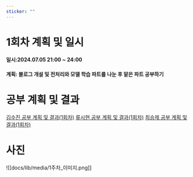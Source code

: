 ```yaml
---
sticker: ""
---
```

# 1회차 계획 및 일시
#### 일시:2024.07.05 21:00 ~ 24:00
#### 계획: 블로그 개설 및 전처리와 모델 학습 파트를 나눈 후 맡은 파트 공부하기


# 공부 계획 및 결과


[김수진 공부 계획 및 결과(1회차)](https://wldwlddl.github.io/%EB%AA%A8%EA%B0%81%EC%BD%94-1%ED%9A%8C%EC%B0%A8-%EA%B0%9C%EC%9D%B8-%EB%AA%A9%ED%91%9C-%EB%B0%8F-%EA%B3%B5%EB%B6%80-%EA%B2%B0%EA%B3%BC.html)
[류시현 공부 계획 및 결과(1회차)](https://ryuuhyun.github.io/[24-하계-모각코]-1회차-계획-및-결과.html)
[최승제 공부 계획 및 결과(1회차)](https://choiseungje.github.io/choiseungje-개인/1회차.html)

# 사진
![[docs/lib/media/1주차_이미지.png]]
